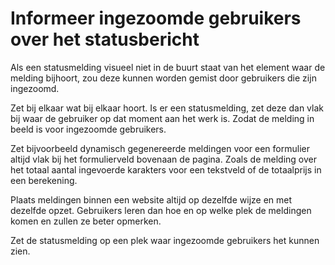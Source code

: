 <!-- @license CC0-1.0 -->

# Informeer ingezoomde gebruikers over het statusbericht

Als een statusmelding visueel niet in de buurt staat van het element waar de melding bijhoort, zou deze kunnen worden gemist door gebruikers die zijn ingezoomd.

Zet bij elkaar wat bij elkaar hoort. Is er een statusmelding, zet deze dan vlak bij waar de gebruiker op dat moment aan het werk is. Zodat de melding in beeld is voor ingezoomde gebruikers.

Zet bijvoorbeeld dynamisch gegenereerde meldingen voor een formulier altijd vlak bij het formulierveld bovenaan de pagina. Zoals de melding over het totaal aantal ingevoerde karakters voor een tekstveld of de totaalprijs in een berekening.

Plaats meldingen binnen een website altijd op dezelfde wijze en met dezelfde opzet. Gebruikers leren dan hoe en op welke plek de meldingen komen en zullen ze beter opmerken.

Zet de statusmelding op een plek waar ingezoomde gebruikers het kunnen zien.
